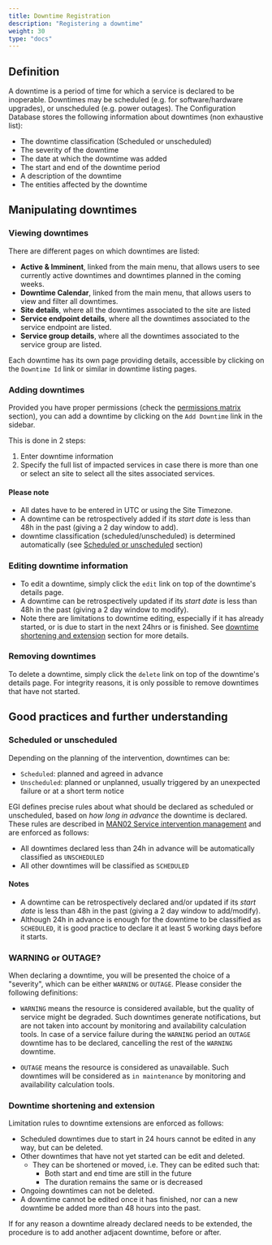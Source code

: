 ```yaml
---
title: Downtime Registration
description: "Registering a downtime"
weight: 30
type: "docs"
---
```


## Definition

A downtime is a period of time for which a service is declared to be inoperable.
Downtimes may be scheduled (e.g. for software/hardware upgrades), or unscheduled
(e.g. power outages). The Configuration Database stores the following
information about downtimes (non exhaustive list):

- The downtime classification (Scheduled or unscheduled)
- The severity of the downtime
- The date at which the downtime was added
- The start and end of the downtime period
- A description of the downtime
- The entities affected by the downtime

## Manipulating downtimes

### Viewing downtimes

There are different pages on which downtimes are listed:

- **Active & Imminent**, linked from the main menu, that allows users to see
  currently active downtimes and downtimes planned in the coming weeks.
- **Downtime Calendar**, linked from the main menu, that allows users to view
  and filter all downtimes.
- **Site details**, where all the downtimes associated to the site are listed
- **Service endpoint details**, where all the downtimes associated to the
  service endpoint are listed.
- **Service group details**, where all the downtimes associated to the service
  group are listed.

Each downtime has its own page providing details, accessible by clicking on the
`Downtime Id` link or similar in downtime listing pages.

### Adding downtimes

Provided you have proper permissions (check the
[permissions matrix](https://wiki.egi.eu/wiki/GOCDB/Input_System_User_Documentation#Permissions_associated_to_roles)
section), you can add a downtime by clicking on the `Add Downtime` link in the
sidebar.

This is done in 2 steps:

1. Enter downtime information
1. Specify the full list of impacted services in case there is more than one or
   select an site to select all the sites associated services.

#### Please note

- All dates have to be entered in UTC or using the Site Timezone.
- A downtime can be retrospectively added if its _start date_ is less than 48h
  in the past (giving a 2 day window to add).
- downtime classification (scheduled/unscheduled) is determined automatically
  (see [Scheduled or unscheduled](#scheduled-or-unscheduled) section)

### Editing downtime information

- To edit a downtime, simply click the `edit` link on top of the downtime's
  details page.
- A downtime can be retrospectively updated if its _start date_ is less than 48h
  in the past (giving a 2 day window to modify).
- Note there are limitations to downtime editing, especially if it has already
  started, or is due to start in the next 24hrs or is finished. See
  [downtime shortening and extension](#downtime-shortening-and-extension)
  section for more details.

### Removing downtimes

To delete a downtime, simply click the `delete` link on top of the downtime's
details page. For integrity reasons, it is only possible to remove downtimes
that have not started.

## Good practices and further understanding

### Scheduled or unscheduled

Depending on the planning of the intervention, downtimes can be:

- `Scheduled`: planned and agreed in advance
- `Unscheduled`: planned or unplanned, usually triggered by an unexpected
  failure or at a short term notice

EGI defines precise rules about what should be declared as scheduled or
unscheduled, based on _how long in advance_ the downtime is declared. These
rules are described in
[MAN02 Service intervention management](../../../providers/operations-manuals/man02_service_intervention_management)
and are enforced as follows:

- All downtimes declared less than 24h in advance will be automatically
  classified as `UNSCHEDULED`
- All other downtimes will be classified as `SCHEDULED`

#### Notes

- A downtime can be retrospectively declared and/or updated if its _start date_
  is less than 48h in the past (giving a 2 day window to add/modify).
- Although 24h in advance is enough for the downtime to be classified as
  `SCHEDULED`, it is good practice to declare it at least 5 working days before
  it starts.

### WARNING or OUTAGE?

When declaring a downtime, you will be presented the choice of a "severity",
which can be either `WARNING` or `OUTAGE`. Please consider the following
definitions:

- `WARNING` means the resource is considered available, but the quality of
  service might be degraded. Such downtimes generate notifications, but are not
  taken into account by monitoring and availability calculation tools. In case
  of a service failure during the `WARNING` period an `OUTAGE` downtime has to
  be declared, cancelling the rest of the `WARNING` downtime.

- `OUTAGE` means the resource is considered as unavailable. Such downtimes will
  be considered as `in maintenance` by monitoring and availability calculation
  tools.

### Downtime shortening and extension

Limitation rules to downtime extensions are enforced as follows:

- Scheduled downtimes due to start in 24 hours cannot be edited in any way, but
  can be deleted.
- Other downtimes that have not yet started can be edit and deleted.
  - They can be shortened or moved, i.e. They can be edited such that:
    - Both start and end time are still in the future
    - The duration remains the same or is decreased
- Ongoing downtimes can not be deleted.
- A downtime cannot be edited once it has finished, nor can a new downtime be
  added more than 48 hours into the past.

If for any reason a downtime already declared needs to be extended, the
procedure is to add another adjacent downtime, before or after.
